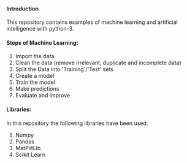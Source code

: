 #### Introduction

This repository contains examples of machine learning and artificial intelligence with python-3.

#### Steps of Machine Learning:

1. Import the data
2. Clean the data (remove irrelevant, duplicate and incomplete data)
3. Split the Data into 'Training'/'Test' sets
4. Create a model
5. Train the model
6. Make predictions
7. Evaluate and improve

#### Libraries:

In this repository the following libraries have been used:

1. Numpy
2. Pandas
3. MatPlitLib
4. Scikit Learn
   
